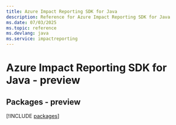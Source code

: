 ```yaml
---
title: Azure Impact Reporting SDK for Java
description: Reference for Azure Impact Reporting SDK for Java
ms.date: 07/03/2025
ms.topic: reference
ms.devlang: java
ms.service: impactreporting
---
```

# Azure Impact Reporting SDK for Java - preview
## Packages - preview
[!INCLUDE [packages](impact-reporting-index.md)]
